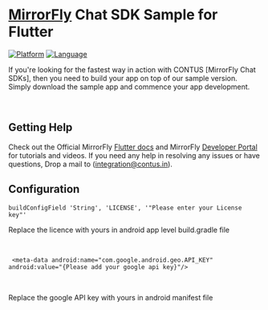 # [MirrorFly](https://mirrorfly.com) Chat SDK Sample for Flutter

[![Platform](https://img.shields.io/badge/platform-flutter-blue)](https://flutter.dev/)
[![Language](https://img.shields.io/badge/language-dart-blue)](https://dart.dev/)

If you're looking for the fastest way in action with CONTUS [MirrorFly Chat SDKs], then you need to build your app on top of our sample version. Simply download the sample app and commence your app development.
 
 <br />

## Getting Help

Check out the Official MirrorFly [Flutter docs](https://www.mirrorfly.com/docs/chat/flutter/quick-start/) and MirrorFly [Developer Portal](https://www.mirrorfly.com/docs/) for tutorials and videos. If you need any help in resolving any issues or have questions, Drop a mail to (integration@contus.in).

## Configuration

``
buildConfigField 'String', 'LICENSE', '"Please enter your License key"'
``
<br />

Replace the licence with yours in android app level build.gradle file

<br />

``
<meta-data android:name="com.google.android.geo.API_KEY"
android:value="{Please add your google api key}"/>``

<br />

Replace the google API key with yours in android manifest file

<br />
